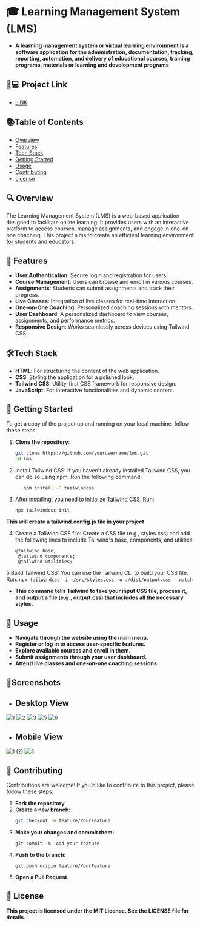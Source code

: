 #  🎓 Learning Management System (LMS)
- **A learning management system or virtual learning environment is a software application for the administration, documentation, tracking, reporting, automation, and delivery of educational courses, training programs, materials or learning and development programs**

##  🐙💻 Project Link
- [LINK](https://learningmanagementsystemlms.netlify.app/)


## 📚Table of Contents
- [Overview](#overview)
- [Features](#features)
- [Tech Stack](#tech-stack)
- [Getting Started](#getting-started)
- [Usage](#usage)
- [Contributing](#contributing)
- [License](#license)

## 🔍 Overview
The Learning Management System (LMS) is a web-based application designed to facilitate online learning. It provides users with an interactive platform to access courses, manage assignments, and engage in one-on-one coaching. This project aims to create an efficient learning environment for students and educators.

##  🌟 Features
- **User Authentication**: Secure login and registration for users.
- **Course Management**: Users can browse and enroll in various courses.
- **Assignments**: Students can submit assignments and track their progress.
- **Live Classes**: Integration of live classes for real-time interaction.
- **One-on-One Coaching**: Personalized coaching sessions with mentors.
- **User Dashboard**: A personalized dashboard to view courses, assignments, and performance metrics.
- **Responsive Design**: Works seamlessly across devices using Tailwind CSS.

## 🛠️Tech Stack
- **HTML**: For structuring the content of the web application.
- **CSS**: Styling the application for a polished look.
- **Tailwind CSS**: Utility-first CSS framework for responsive design.
- **JavaScript**: For interactive functionalities and dynamic content.

##  🚀  Getting Started
To get a copy of the project up and running on your local machine, follow these steps:

1. **Clone the repository**:
   ```bash
   git clone https://github.com/yourusername/lms.git
   cd lms
   ```
2. Install Tailwind CSS: If you haven't already installed Tailwind CSS, you can do so using npm. Run the following command:
   ```bash
      npm install -D tailwindcss
   ```
3. After installing, you need to initialize Tailwind CSS. Run:
   ```
   npx tailwindcss init
    ```
**This will create a tailwind.config.js file in your project.**

4. Create a Tailwind CSS file: Create a CSS file (e.g., styles.css) and add the following lines to include Tailwind's base, components, and utilities:
   ```
   @tailwind base;
    @tailwind components;
    @tailwind utilities;
   ```
5.Build Tailwind CSS: You can use the Tailwind CLI to build your CSS file. Run:
    ```
    npx tailwindcss -i ./src/styles.css -o ./dist/output.css --watch
    ```
- **This command tells Tailwind to take your input CSS file, process it, and output a file (e.g., output.css) that includes all the necessary styles.**

## 📖  Usage
- **Navigate through the website using the main menu.**
- **Register or log in to access user-specific features.**
- **Explore available courses and enroll in them.**
- **Submit assignments through your user dashboard.**
- **Attend live classes and one-on-one coaching sessions.**

## 📸Screenshots
- ## **Desktop View**
![1](https://github.com/user-attachments/assets/00f70119-81ca-4b7d-ae0a-942964a8f36e)
![2](https://github.com/user-attachments/assets/e0109666-1bd7-490a-94b4-502a9798cfba)
![3](https://github.com/user-attachments/assets/2962c5d0-f8ff-4da0-af0b-3163ae9d9f28)
![5](https://github.com/user-attachments/assets/4387958a-8f61-4fce-94e2-f2ade6058343)
![6](https://github.com/user-attachments/assets/ae2ac2b7-a833-4ec5-a6c0-101ae9d19f63)

- ## **Mobile View**
![1 (2)](https://github.com/user-attachments/assets/9a14dae8-ce2a-468f-9dbc-f0d33be204b1)  ![3](https://github.com/user-attachments/assets/2abbcc3c-f85b-460f-8797-ac9409ff6ec5)



## 🤝 Contributing
Contributions are welcome! If you'd like to contribute to this project, please follow these steps:

1. **Fork the repository.**
2. **Create a new branch**:
   ```bash
   git checkout -b feature/YourFeature
    ```
3. **Make your changes and commit them:**
    ```
    git commit -m 'Add your feature'
   ```
4. **Push to the branch:**
    ```
   git push origin feature/YourFeature
    ```
5. **Open a Pull Request.**

## 📄  License
**This project is licensed under the MIT License. See the LICENSE file for details.**





  


   

   
